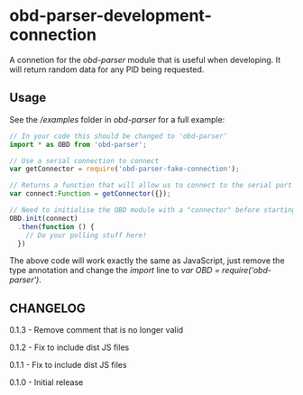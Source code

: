 # obd-parser-development-connection
A connetion for the *obd-parser* module that is useful when developing. It will
return random data for any PID being requested.

## Usage
See the _/examples_ folder in *obd-parser* for a full example:

```ts
// In your code this should be changed to 'obd-parser'
import * as OBD from 'obd-parser';

// Use a serial connection to connect
var getConnector = require('obd-parser-fake-connection');

// Returns a function that will allow us to connect to the serial port
var connect:Function = getConnector({});

// Need to initialise the OBD module with a "connector" before starting
OBD.init(connect)
  .then(function () {
    // Do your polling stuff here!
  })
```

The above code will work exactly the same as JavaScript, just remove the type
annotation and change the _import_ line to _var OBD = require('obd-parser')_. 

## CHANGELOG

0.1.3 - Remove comment that is no longer valid

0.1.2 - Fix to include dist JS files

0.1.1 - Fix to include dist JS files

0.1.0 - Initial release